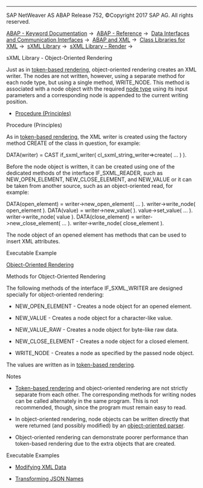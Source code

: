   

* * *

SAP NetWeaver AS ABAP Release 752, ©Copyright 2017 SAP AG. All rights reserved.

[ABAP - Keyword Documentation](javascript:call_link\('abenabap.htm'\)) →  [ABAP - Reference](javascript:call_link\('abenabap_reference.htm'\)) →  [Data Interfaces and Communication Interfaces](javascript:call_link\('abenabap_data_communication.htm'\)) →  [ABAP and XML](javascript:call_link\('abenabap_xml.htm'\)) →  [Class Libraries for XML](javascript:call_link\('abenabap_xml_libs.htm'\)) →  [sXML Library](javascript:call_link\('abenabap_sxml_lib.htm'\)) →  [sXML Library - Render](javascript:call_link\('abenabap_sxml_lib_render.htm'\)) → 

sXML Library - Object-Oriented Rendering

Just as in [token-based rendering](javascript:call_link\('abenabap_sxml_lib_render_token.htm'\)), object-oriented rendering creates an XML writer. The nodes are not written, however, using a separate method for each node type, but using a single method, WRITE\_NODE. This method is associated with a node object with the required [node type](javascript:call_link\('abenabap_sxml_lib_entities.htm'\)) using its input parameters and a corresponding node is appended to the current writing position.

-   [Procedure (Principles)](#abenabap-sxml-lib-render-oo-1--------methods-for-object-oriented-rendering---@ITOC@@ABENABAP_SXML_LIB_RENDER_OO_2)

Procedure (Principles)

As in [token-based rendering](javascript:call_link\('abenabap_sxml_lib_render_token.htm'\)), the XML writer is created using the factory method CREATE of the class in question, for example:

DATA(writer) = CAST if\_sxml\_writer( cl\_sxml\_string\_writer=>create( ... ) ).

Before the node object is written, it can be created using one of the dedicated methods of the interface IF\_SXML\_READER, such as NEW\_OPEN\_ELEMENT, NEW\_CLOSE\_ELEMENT, and NEW\_VALUE or it can be taken from another source, such as an object-oriented read, for example:

DATA(open\_element) = writer->new\_open\_element( ... ).
writer->write\_node( open\_element ).
DATA(value) = writer->new\_value( ).
value->set\_value( ... ).
writer->write\_node( value ).
DATA(close\_element) = writer->new\_close\_element( ... ).
writer->write\_node( close\_element ).

The node object of an opened element has methods that can be used to insert XML attributes.

Executable Example

[Object-Oriented Rendering](javascript:call_link\('abensxml_oo_rendering_abexa.htm'\))

Methods for Object-Oriented Rendering

The following methods of the interface IF\_SXML\_WRITER are designed specially for object-oriented rendering:

-   NEW\_OPEN\_ELEMENT - Creates a node object for an opened element.

-   NEW\_VALUE - Creates a node object for a character-like value.

-   NEW\_VALUE\_RAW - Creates a node object for byte-like raw data.

-   NEW\_CLOSE\_ELEMENT - Creates a node object for a closed element.

-   WRITE\_NODE - Creates a node as specified by the passed node object.

The values are written as in [token-based rendering](javascript:call_link\('abenabap_sxml_lib_render_token.htm'\)).

Notes

-   [Token-based rendering](javascript:call_link\('abenabap_sxml_lib_render_token.htm'\)) and object-oriented rendering are not strictly separate from each other. The corresponding methods for writing nodes can be called alternately in the same program. This is not recommended, though, since the program must remain easy to read.

-   In object-oriented rendering, node objects can be written directly that were returned (and possibly modified) by an [object-oriented parser](javascript:call_link\('abenabap_sxml_lib_parse_oo.htm'\)).

-   Object-oriented rendering can demonstrate poorer performance than token-based rendering due to the extra objects that are created.

Executable Examples

-   [Modifying XML Data](javascript:call_link\('abensxml_reader_writer_abexa.htm'\))

-   [Transforming JSON Names](javascript:call_link\('abenabap_json_names_to_upper_abexa.htm'\))